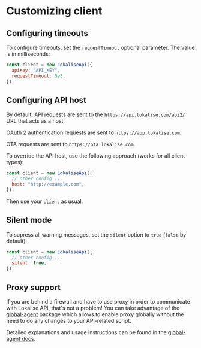 # Customizing client

## Configuring timeouts

To configure timeouts, set the `requestTimeout` optional parameter. The value is in milliseconds:

```js
const client = new LokaliseApi({
  apiKey: "API_KEY",
  requestTimeout: 5e3,
});
```

## Configuring API host

By default, API requests are sent to the `https://api.lokalise.com/api2/` URL that acts as a host.

OAuth 2 authentication requests are sent to `https://app.lokalise.com`.

OTA requests are sent to `https://ota.lokalise.com`.

To override the API host, use the following approach (works for all client types):

```js
const client = new LokaliseApi({
  // other config ...
  host: "http://example.com",
});
```

Then use your `client` as usual.

## Silent mode

To supress all warning messages, set the `silent` option to `true` (`false` by default):

```js
const client = new LokaliseApi({
  // other config ...
  silent: true,
});
```

## Proxy support

If you are behind a firewall and have to use proxy in order to communicate with Lokalise API, that's not a problem! You can take advantage of the [global-agent](https://github.com/gajus/global-agent) package which allows to enable proxy globally without the need to do any changes to your API-related script.

Detailed explanations and usage instructions can be found in the [global-agent docs](https://github.com/gajus/global-agent#usage).